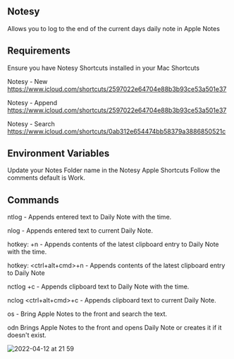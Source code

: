 ## Notesy

Allows you to log to the end of the current days daily note in Apple Notes

Requirements
------------
Ensure you have Notesy Shortcuts installed in your Mac Shortcuts

Notesy - New
https://www.icloud.com/shortcuts/2597022e64704e88b3b93ce53a501e37

Notesy - Append
https://www.icloud.com/shortcuts/2597022e64704e88b3b93ce53a501e37

Notesy - Search
https://www.icloud.com/shortcuts/0ab312e654474bb58379a3886850521c


Environment Variables
---------------------
Update your Notes Folder name in the Notesy Apple Shortcuts
Follow the comments default is Work.


Commands
--------
ntlog <text> -  Appends entered text to Daily Note with the time.

nlog <text> -  Appends entered text to current Daily Note.

hotkey: <hyper>+n -  Appends contents of the latest clipboard entry to Daily Note with the time.

hotkey: <ctrl+alt+cmd>+n - Appends contents of the latest clipboard entry to Daily Note

nctlog <hyper>+c - Appends clipboard text to Daily Note with the time.

nclog <ctrl+alt+cmd>+c - Appends clipboard text to current Daily Note.

os <text> - Bring Apple Notes to the front and search the text.
  
odn Brings Apple Notes to the front and opens Daily Note or creates it if it doesn't exist.

![2022-04-12 at 21 59](https://user-images.githubusercontent.com/42906268/162979487-8bd8adaa-10b3-4df8-a881-fafc3ab40f55.png)

